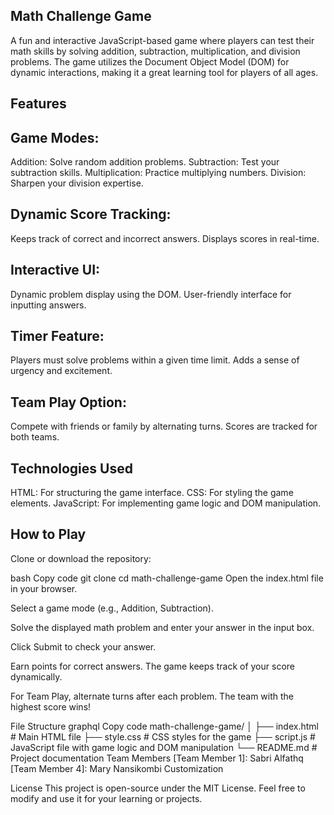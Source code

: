 ## Math Challenge Game
A fun and interactive JavaScript-based game where players can test their math skills by solving addition, subtraction, multiplication, 
and division problems. The game utilizes the Document Object Model (DOM) for dynamic interactions, making it a great learning tool for players of all ages.

## Features
## Game Modes:

Addition: Solve random addition problems.
Subtraction: Test your subtraction skills.
Multiplication: Practice multiplying numbers.
Division: Sharpen your division expertise.
## Dynamic Score Tracking:

Keeps track of correct and incorrect answers.
Displays scores in real-time.
## Interactive UI:

Dynamic problem display using the DOM.
User-friendly interface for inputting answers.
## Timer Feature:

Players must solve problems within a given time limit.
Adds a sense of urgency and excitement.
## Team Play Option:

Compete with friends or family by alternating turns.
Scores are tracked for both teams.
## Technologies Used
HTML: For structuring the game interface.
CSS: For styling the game elements.
JavaScript: For implementing game logic and DOM manipulation.
## How to Play
Clone or download the repository:

bash
Copy code
git clone <repository-url>
cd math-challenge-game
Open the index.html file in your browser.

Select a game mode (e.g., Addition, Subtraction).

Solve the displayed math problem and enter your answer in the input box.

Click Submit to check your answer.

Earn points for correct answers. The game keeps track of your score dynamically.

For Team Play, alternate turns after each problem. The team with the highest score wins!

File Structure
graphql
Copy code
math-challenge-game/
│
├── index.html         # Main HTML file
├── style.css          # CSS styles for the game
├── script.js          # JavaScript file with game logic and DOM manipulation
└── README.md          # Project documentation
Team Members
[Team Member 1]: Sabri Alfathq
[Team Member 4]: Mary Nansikombi
Customization

License
This project is open-source under the MIT License. Feel free to modify and use it for your learning or projects.

